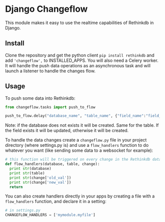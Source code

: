 Django Changeflow
=================

This module makes it easy to use the realtime capabilities of
Rethinkdb in Django.

Install
-------

Clone the repository and get the python client `pip install rethinkdb` and add `'changeflow',` to INSTALLED_APPS.
You will also need a Celery worker. It will handle the push data operations as an asynchronous task and will
launch a listener to handle the changes flow.

Usage
-----

To push some data into Rethinkdb:

  ```python
from changeflow.tasks import push_to_flow

push_to_flow.delay("database_name", "table_name", {"field_name":"field_value"})
  ```

Note: if the database does not exists it will be created. Same for the table. If the field exists it will
be updated, otherwise it will be created.

To handle the data changes create a `changeflow.py` file in your project directory (where settings.py is) and
use a `flow_handlers` function to do whatever you want (like sending some data to a websocket for example):

  ```python
# this function will be triggered on every change in the Rethinkdb data
def flow_handlers(database, table, change):
    print str(database)
    print str(table)
    print str(change['old_val'])
    print str(change['new_val'])
    return
  ```
  
You can also create handlers directly in your apps by creating a file with a `flow_handlers`
function, and declare it in a setting:

   ```python
# in settings.py
CHANGEFLOW_HANDLERS = ['mymodule.myfile']
  ```

 